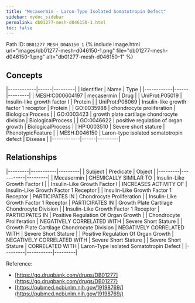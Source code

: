 ```yaml
---
title: "Mecasermin - Laron-Type Isolated Somatotropin Defect"
sidebar: mydoc_sidebar
permalink: db01277-mesh-d046150-1.html
toc: false 
---
```



Path ID: `DB01277_MESH_D046150_1`
{% include image.html url="images/db01277-mesh-d046150-1.png" file="db01277-mesh-d046150-1.png" alt="db01277-mesh-d046150-1" %}

## Concepts

|------------|------|---------|
| Identifier | Name | Type    |
|------------|------|---------|
| MESH:C000604197 | mecasermin | Drug |
| UniProt:P05019 | Insulin-like growth factor I | Protein |
| UniProt:P08069 | Insulin-like growth factor 1 receptor | Protein |
| GO:0035988 | chondrocyte proliferation | BiologicalProcess |
| GO:0003423 | growth plate cartilage chondrocyte division | BiologicalProcess |
| GO:0046622 | positive regulation of organ growth | BiologicalProcess |
| HP:0003510 | Severe short stature | PhenotypicFeature |
| MESH:D046150 | Laron-type isolated somatotropin defect | Disease |
|------------|------|---------|

## Relationships

|---------|-----------|---------|
| Subject | Predicate | Object  |
|---------|-----------|---------|
| Mecasermin | CHEMICALLY SIMILAR TO | Insulin-Like Growth Factor I |
| Insulin-Like Growth Factor I | INCREASES ACTIVITY OF | Insulin-Like Growth Factor 1 Receptor |
| Insulin-Like Growth Factor 1 Receptor | PARTICIPATES IN | Chondrocyte Proliferation |
| Insulin-Like Growth Factor 1 Receptor | PARTICIPATES IN | Growth Plate Cartilage Chondrocyte Division |
| Insulin-Like Growth Factor 1 Receptor | PARTICIPATES IN | Positive Regulation Of Organ Growth |
| Chondrocyte Proliferation | NEGATIVELY CORRELATED WITH | Severe Short Stature |
| Growth Plate Cartilage Chondrocyte Division | NEGATIVELY CORRELATED WITH | Severe Short Stature |
| Positive Regulation Of Organ Growth | NEGATIVELY CORRELATED WITH | Severe Short Stature |
| Severe Short Stature | CORRELATED WITH | Laron-Type Isolated Somatotropin Defect |
|---------|-----------|---------|

Reference: 
  - [https://go.drugbank.com/drugs/DB01277](https://go.drugbank.com/drugs/DB01277)
  - [https://pubmed.ncbi.nlm.nih.gov/19198769/](https://pubmed.ncbi.nlm.nih.gov/19198769/)
